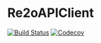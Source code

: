 # Re2oAPIClient

[![Build Status](https://travis-ci.com/klafyvel/Re2oAPIClient.jl.svg?branch=master)](https://travis-ci.com/klafyvel/Re2oAPIClient.jl)
[![Codecov](https://codecov.io/gh/klafyvel/Re2oAPIClient.jl/branch/master/graph/badge.svg)](https://codecov.io/gh/klafyvel/Re2oAPIClient.jl)
